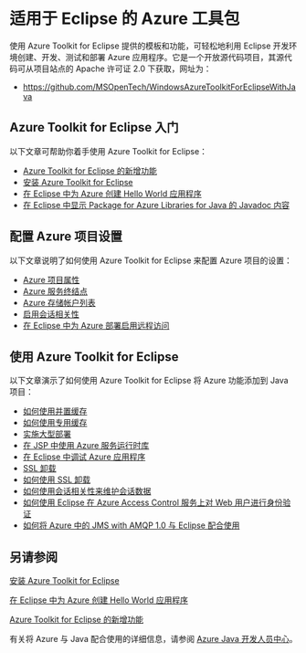 <properties
    pageTitle="适用于 Eclipse 的 Azure 工具包"
    description="了解 Azure Toolkit for Eclipse。"
    services=""
    documentationCenter="java"
    authors="rmcmurray"
    manager="wpickett"
    editor=""/>

<tags
    ms.service="multiple"
    ms.date="03/28/2016" 
    wacn.date="05/23/2016"/>

<!-- Legacy MSDN URL = https://msdn.microsoft.com/library/azure/hh694271.aspx -->

# 适用于 Eclipse 的 Azure 工具包 #

使用 Azure Toolkit for Eclipse 提供的模板和功能，可轻松地利用 Eclipse 开发环境创建、开发、测试和部署 Azure 应用程序。它是一个开放源代码项目，其源代码可从项目站点的 Apache 许可证 2.0 下获取，网址为：

* <https://github.com/MSOpenTech/WindowsAzureToolkitForEclipseWithJava>

## Azure Toolkit for Eclipse 入门 ##

以下文章可帮助你着手使用 Azure Toolkit for Eclipse：

* [Azure Toolkit for Eclipse 的新增功能]
* [安装 Azure Toolkit for Eclipse]
* [在 Eclipse 中为 Azure 创建 Hello World 应用程序]
* [在 Eclipse 中显示 Package for Azure Libraries for Java 的 Javadoc 内容]

## 配置 Azure 项目设置 ##

以下文章说明了如何使用 Azure Toolkit for Eclipse 来配置 Azure 项目的设置：

* [Azure 项目属性]
* [Azure 服务终结点]
* [Azure 存储帐户列表]
* [启用会话相关性]
* [在 Eclipse 中为 Azure 部署启用远程访问]

## 使用 Azure Toolkit for Eclipse ##

以下文章演示了如何使用 Azure Toolkit for Eclipse 将 Azure 功能添加到 Java 项目：

* [如何使用并置缓存]
* [如何使用专用缓存]
* [实施大型部署]
* [在 JSP 中使用 Azure 服务运行时库]
* [在 Eclipse 中调试 Azure 应用程序]
* [SSL 卸载]
* [如何使用 SSL 卸载]
* [如何使用会话相关性来维护会话数据]
* [如何使用 Eclipse 在 Azure Access Control 服务上对 Web 用户进行身份验证]
* [如何将 Azure 中的 JMS with AMQP 1.0 与 Eclipse 配合使用]

## 另请参阅 ##

[安装 Azure Toolkit for Eclipse]

[在 Eclipse 中为 Azure 创建 Hello World 应用程序]

[Azure Toolkit for Eclipse 的新增功能]

有关将 Azure 与 Java 配合使用的详细信息，请参阅 [Azure Java 开发人员中心]。

<!-- URL List -->

[Azure Java 开发人员中心]: /develop/java/
[Azure 项目属性]: /documentation/articles/azure-toolkit-for-eclipse-azure-project-properties/
[Azure 角色属性]: /articles/azure-toolkit-for-eclipse-azure-role-properties/
[Azure 服务终结点]: /documentation/articles/azure-toolkit-for-eclipse-azure-service-endpoints/
[Azure 存储帐户列表]: /documentation/articles/azure-toolkit-for-eclipse-azure-storage-account-list/
[在 Eclipse 中为 Azure 创建 Hello World 应用程序]: /documentation/articles/azure-toolkit-for-eclipse-creating-a-hello-world-application/
[在 Eclipse 中创建 Azure 的 Hello World Web 应用]: /documentation/articles/create-a-hello-world-web-app-for-azure-in-eclipse
[在 Eclipse 中调试 Azure 应用程序]: /documentation/articles/azure-toolkit-for-eclipse-debugging-azure-applications/
[实施大型部署]: /documentation/articles/azure-toolkit-for-eclipse-deploying-large-deployments/
[在 Eclipse 中显示 Package for Azure Libraries for Java 的 Javadoc 内容]: /documentation/articles/azure-toolkit-for-eclipse-displaying-javadoc-content-for-azure-libraries/
[在 Eclipse 中为 Azure 部署启用远程访问]: /documentation/articles/azure-toolkit-for-eclipse-enabling-remote-access-for-azure-deployments/
[如何使用 Eclipse 在 Azure Access Control 服务上对 Web 用户进行身份验证]: /documentation/articles/active-directory-java-authenticate-users-access-control-eclipse/
[如何使用会话相关性来维护会话数据]: /develop/java/
[如何使用并置缓存]: /develop/java/
[如何使用专用缓存]: /develop/java/
[如何将 Azure 中的 JMS with AMQP 1.0 与 Eclipse 配合使用]: /develop/java/
[如何使用 SSL 卸载]: /develop/java/
[安装 Azure Toolkit for Eclipse]: /documentation/articles/azure-toolkit-for-eclipse-installation/
[启用会话相关性]: /documentation/articles/azure-toolkit-for-eclipse-enable-session-affinity/
[SSL 卸载]: /develop/java/
[在 JSP 中使用 Azure 服务运行时库]: /develop/java/
[Azure Toolkit for Eclipse 的新增功能]: /documentation/articles/azure-toolkit-for-eclipse-whats-new/

<!---HONumber=Mooncake_0328_2016-->